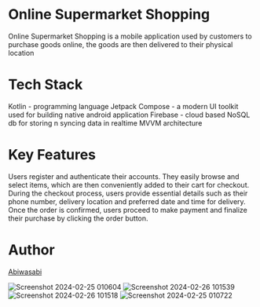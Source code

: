 # Online Supermarket Shopping

Online Supermarket Shopping is a mobile application used by customers to purchase goods online,
the goods are then delivered to their physical location

# Tech Stack

Kotlin - programming language
Jetpack Compose - a modern UI toolkit used for building native android application
Firebase - cloud based NoSQL db for storing n syncing data in realtime
MVVM architecture

# Key Features

Users register and authenticate their accounts. They easily browse and select items, which are then
conveniently added to their cart for checkout. During the checkout process, users provide essential
details such as their phone number, delivery location and preferred date and time for delivery.
Once the order is confirmed, users proceed to make payment and finalize their purchase by clicking
the order button.

# Author

[Abiwasabi](https://github.com/Abigael-Wasabi)

![Screenshot 2024-02-25 010604](https://github.com/Abigael-Wasabi/signupANDROID/assets/94919325/55071029-6c0d-4f16-962e-b268d9cb04ba)
![Screenshot 2024-02-26 101539](https://github.com/Abigael-Wasabi/signupANDROID/assets/94919325/52f61ed6-187f-4a0a-aebf-4fba0f6f0d9b)
![Screenshot 2024-02-26 101518](https://github.com/Abigael-Wasabi/signupANDROID/assets/94919325/ff8fe273-6516-49d1-8f76-9619a7bcd72f)
![Screenshot 2024-02-25 010722](https://github.com/Abigael-Wasabi/signupANDROID/assets/94919325/3483bdac-8669-49ae-96f1-98e1bff19f18)

